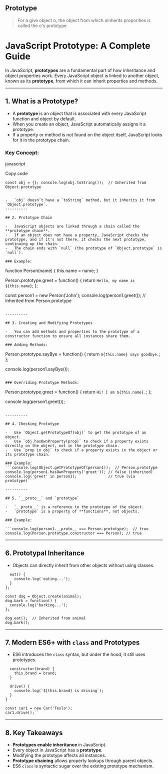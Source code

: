 ## Prototype

> For a give object o, the object from which oinherits proporities is called the o's prototype

# JavaScript Prototype: A Complete Guide

In JavaScript, **prototypes** are a fundamental part of how inheritance and object properties work. Every JavaScript object is linked to another object, known as its **prototype**, from which it can inherit properties and methods.

----------

## 1. What is a Prototype?

-   A **prototype** is an object that is associated with every JavaScript function and object by default.
-   When you create an object, JavaScript automatically assigns it a prototype.
-   If a property or method is not found on the object itself, JavaScript looks for it in the prototype chain.

### Key Concept:

javascript

Copy code

`const obj = {};
console.log(obj.toString());  // Inherited from Object.prototype`
``` 

-   `obj` doesn’t have a `toString` method, but it inherits it from `Object.prototype`.
----------

## 2. Prototype Chain

-   JavaScript objects are linked through a chain called the **prototype chain**.
-   If an object does not have a property, JavaScript checks the prototype, and if it's not there, it checks the next prototype, continuing up the chain.
-   The chain ends with `null` (the prototype of `Object.prototype` is `null`).

### Example:

```
function Person(name) {
  this.name = name;
}

Person.prototype.greet = function() {
  return `Hello, my name is ${this.name}`;
};

const person1 = new Person('John');
console.log(person1.greet());  // Inherited from Person.prototype
``` 

----------

## 3. Creating and Modifying Prototypes

-   You can add methods and properties to the prototype of a constructor function to ensure all instances share them.

### Adding Methods:
```
Person.prototype.sayBye = function() {
  return `${this.name} says goodbye.`;
};

console.log(person1.sayBye());
``` 

### Overriding Prototype Methods:

```
Person.prototype.greet = function() {
  return `Hi! I am ${this.name}.`;
};

console.log(person1.greet());
``` 

----------

## 4. Checking Prototype

-   Use `Object.getPrototypeOf(obj)` to get the prototype of an object.
-   Use `obj.hasOwnProperty(prop)` to check if a property exists directly on the object, not in the prototype chain.
-   Use `prop in obj` to check if a property exists in the object or its prototype chain.

### Example:
```console.log(Object.getPrototypeOf(person1));  // Person.prototype
console.log(person1.hasOwnProperty('greet')); // false (inherited)
console.log('greet' in person1);              // true (via prototype)``` 

----------

## 5. `__proto__` and `prototype`

-   `__proto__` is a reference to the prototype of the object.
-   `prototype` is a property of **functions**, not objects.

### Example:

```console.log(person1.__proto__ === Person.prototype);  // true
console.log(Person.prototype.constructor === Person); // true
```

----------

## 6. Prototypal Inheritance

-   Objects can directly inherit from other objects without using classes.
```const animal = {
  eat() {
    console.log('eating...');
  }
};

const dog = Object.create(animal);
dog.bark = function() {
  console.log('barking...');
};

dog.eat();  // Inherited from animal
dog.bark();
```
----------

## 7. Modern ES6+ with `class` and Prototypes

-   ES6 introduces the `class` syntax, but under the hood, it still uses prototypes.

``` class Car {
  constructor(brand) {
    this.brand = brand;
  }
  
  drive() {
    console.log(`${this.brand} is driving`);
  }
}

const car1 = new Car('Tesla');
car1.drive();`` 
```
----------

## 8. Key Takeaways

-   **Prototypes enable inheritance** in JavaScript.
-   Every object in JavaScript has a **prototype**.
-   Modifying the prototype affects all instances.
-   **Prototype chaining** allows property lookups through parent objects.
-   ES6 `class` is syntactic sugar over the existing prototype mechanism.
<!--stackedit_data:
eyJoaXN0b3J5IjpbLTE1OTM1MjIzMTYsMTIyNjkzMDc0NF19
-->
